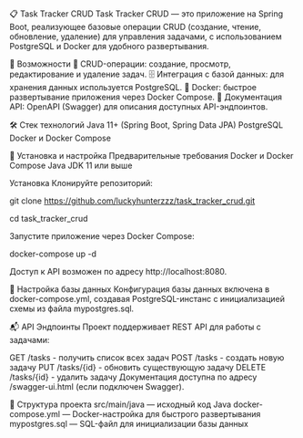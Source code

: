 📋 Task Tracker CRUD
Task Tracker CRUD — это приложение на Spring Boot, реализующее базовые операции CRUD (создание, чтение, обновление, удаление) для управления задачами, с использованием PostgreSQL и Docker для удобного развертывания.

🚀 Возможности
📝 CRUD-операции: создание, просмотр, редактирование и удаление задач.
🗄 Интеграция с базой данных: для хранения данных используется PostgreSQL.
🐳 Docker: быстрое развертывание приложения через Docker Compose.
📘 Документация API: OpenAPI (Swagger) для описания доступных API-эндпоинтов.

🛠 Стек технологий
Java 11+ (Spring Boot, Spring Data JPA)
PostgreSQL
Docker и Docker Compose

🔧 Установка и настройка
Предварительные требования
Docker и Docker Compose
Java JDK 11 или выше

Установка
Клонируйте репозиторий:

git clone https://github.com/luckyhunterzzz/task_tracker_crud.git

cd task_tracker_crud

Запустите приложение через Docker Compose:

docker-compose up -d

Доступ к API возможен по адресу http://localhost:8080.

💾 Настройка базы данных
Конфигурация базы данных включена в docker-compose.yml, создавая PostgreSQL-инстанс с инициализацией схемы из файла mypostgres.sql.

📬 API Эндпоинты
Проект поддерживает REST API для работы с задачами:

GET /tasks - получить список всех задач
POST /tasks - создать новую задачу
PUT /tasks/{id} - обновить существующую задачу
DELETE /tasks/{id} - удалить задачу
Документация доступна по адресу /swagger-ui.html (если подключен Swagger).

📁 Структура проекта
src/main/java — исходный код Java
docker-compose.yml — Docker-настройка для быстрого развертывания
mypostgres.sql — SQL-файл для инициализации базы данных
